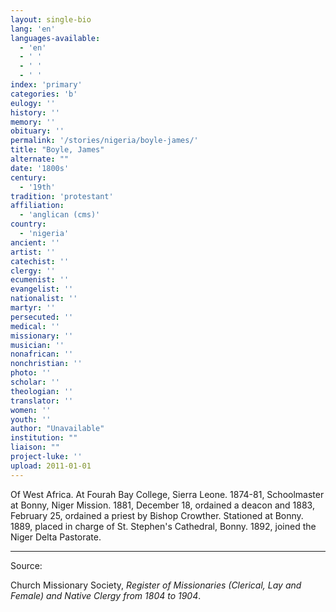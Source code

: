 ```yaml
---
layout: single-bio
lang: 'en'
languages-available:
  - 'en'
  - ' '
  - ' '
  - ' '
index: 'primary'
categories: 'b'
eulogy: ''
history: ''
memory: ''
obituary: ''
permalink: '/stories/nigeria/boyle-james/'
title: "Boyle, James"
alternate: ""
date: '1800s'
century:
  - '19th'
tradition: 'protestant'
affiliation:
  - 'anglican (cms)'
country:
  - 'nigeria'
ancient: ''
artist: ''
catechist: ''
clergy: ''
ecumenist: ''
evangelist: ''
nationalist: ''
martyr: ''
persecuted: ''
medical: ''
missionary: ''
musician: ''
nonafrican: ''
nonchristian: ''
photo: ''
scholar: ''
theologian: ''
translator: ''
women: ''
youth: ''
author: "Unavailable"
institution: ""
liaison: ""
project-luke: ''
upload: 2011-01-01
---
```




Of West Africa.  At Fourah Bay College, Sierra Leone.  1874-81, Schoolmaster at Bonny, Niger Mission.  1881, December 18, ordained a deacon and 1883, February 25, ordained a priest by Bishop Crowther.  Stationed at Bonny.  1889, placed in charge of St. Stephen's Cathedral, Bonny.  1892, joined the Niger Delta Pastorate.



---

Source:

Church Missionary Society, *Register of Missionaries (Clerical, Lay and Female) and Native Clergy from 1804 to 1904*.